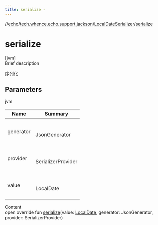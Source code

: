 ```yaml
---
title: serialize -
---
```

//[echo](../../index.md)/[tech.whence.echo.support.jackson](../index.md)/[LocalDateSerializer](index.md)/[serialize](serialize.md)



# serialize  
[jvm]  
Brief description  


序列化



## Parameters  
  
jvm  
  
|  Name|  Summary| 
|---|---|
| generator| <br><br>JsonGenerator<br><br>
| provider| <br><br>SerializerProvider<br><br>
| value| <br><br>LocalDate<br><br>
  
  
Content  
open override fun [serialize](serialize.md)(value: [LocalDate](https://docs.oracle.com/javase/8/docs/api/java/time/LocalDate.html), generator: JsonGenerator, provider: SerializerProvider)  



